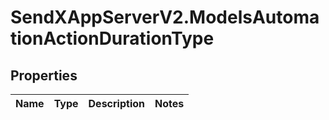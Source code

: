 # SendXAppServerV2.ModelsAutomationActionDurationType

## Properties
Name | Type | Description | Notes
------------ | ------------- | ------------- | -------------



